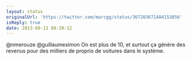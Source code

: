 ```yaml
---
layout: status
originalUrl: 'https://twitter.com/marcgg/status/367203671484153856'
isReply: true
date: 2013-08-13 08:39:12
---
```


@nmerouze @guillaumesimon On est plus de 10, et surtout ça génère des revenus pour des milliers de proprio de voitures dans le système.
